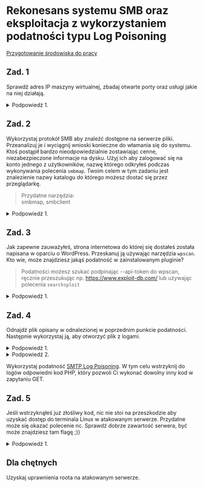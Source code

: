 # Rekonesans systemu SMB oraz eksploitacja z wykorzystaniem podatności typu Log Poisoning

[Przygotowanie środowiska do pracy](https://github.com/tkozl/BAWiM_proj/blob/main/Przygotowanie%20%C5%9Brodowiska.md)

## Zad. 1
Sprawdź adres IP maszyny wirtualnej, zbadaj otwarte porty oraz usługi jakie na niej działają.


<details>
  <summary>Podpowiedź 1.</summary>
    Użyj narzędzia nmap.
</details>

<!-- Użyj narzędzia nmap aby ustalić adres IP urządzenia do którego chcesz się włamać. -->



## Zad. 2
Wykorzystaj protokół SMB aby znaleźć dostępne na serwerze pliki. Przeanalizuj je i wyciągnij wnioski konieczne do włamania się do systemu. Ktoś postąpił bardzo nieodpowiedzialnie zostawiając cenne, niezabezpieczone informacje na dysku. Użyj ich aby zalogować się na konto jednego z użytkowników, nazwę którego odkryłeś podczas wykonywania polecenia `smbmap`.
Twoim celem w tym zadaniu jest znalezienie nazwy katalogu do którego możesz dostać się przez przeglądarkę.

> Przydatne narzędzia:  
> smbmap, smbclient

<details>
  <summary>Podpowiedź 1.</summary>
   Podobnie jak w przypadku FTP administratorzy często zapomninają (lub też nie chcą) ustawić hasło dla udziału anonynmous.
</details>

## Zad. 3
Jak zapewne zauważyłeś, strona internetowa do której się dostałeś została napisana w oparciu o WordPress. Przeskanuj ją używając narzędzia `wpscan`. Kto wie, może znajdziesz jakąś podatność w zainstalowanym pluginie?
> Podatności możesz szukać podpinając --api-token do wpscan, ręcznie przeszukując np. https://www.exploit-db.com/ lub używając polecenia `searchsploit`

<details>
  <summary>Podpowiedź 1.</summary>
   Konieczne może się okazać wykorzystanie przełącznika -e ap oraz --plugins-detection aggressive.
</details>

## Zad. 4
Odnajdź plik opisany w odnalezionej w poprzednim punkcie podatności. Następnie wykorzystaj ją, aby otworzyć plik z logami.

<details>
  <summary>Podpowiedź 1.</summary>
   Odnaleziony plugin przechowywuje logi w pliku /var/mail/"nazwa uzytkownika".
</details>
  
<details>
  <summary>Podpowiedź 2.</summary>
   Zwróć uwagę że wpisując link /h3l105/wp-content/plugins/mail-masta/inc/campaign/count_of_send.php?pl=/etc/passwd w odpowiedzi otrzymasz zawartość pliku passwd.
</details>

Wykorzystaj podatność [SMTP Log Poisoning](https://liberty-shell.com/sec/2018/05/19/poisoning/#log-poisoning-via-mail). W tym celu wstrzyknij do logów odpowiedni kod PHP, który pozwoli Ci wykonać dowolny inny kod w zapytaniu GET.

## Zad. 5
Jeśli wstrzyknąłeś już złośliwy kod, nic nie stoi na przeszkodzie aby uzyskać dostęp do terminala Linux w atakowanym serwerze. Przydatne może się okazać polecenie nc. Sprawdź dobrze zawartość serwera, być może znajdziesz tam flagę ;))

<details>
  <summary>Podpowiedź 1.</summary>
   To czego szukasz określa się frazą 'reverse shell'. DOKONCZYC
</details>

## Dla chętnych
Uzyskaj uprawnienia roota na atakowanym serwerze.
